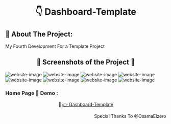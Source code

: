 <h1 align="center"> 👇 Dashboard-Template</h1>

<h2>📄 About The Project:</h2>
<p>My Fourth Development For a Template Project</p>
<h2 align="center">📸 Screenshots of the Project 📸</h2>
<img src="https://i.imgur.com/RoT0aup.png" alt="website-image">
<img src="https://i.imgur.com/YpHTxMZ.png" alt="website-image">
<img src="https://i.imgur.com/Oy6rcu1.png" alt="website-image">
<img src="https://i.imgur.com/fWEYwd9.png" alt="website-image">
<img src="https://i.imgur.com/cAh7DC6.png" alt="website-image">
<img src="https://i.imgur.com/YK5du6Q.png" alt="website-image">
<img src="https://i.imgur.com/lzbjrBq.png" alt="website-image">
<img src="https://i.imgur.com/Msm7jut.png" alt="website-image">

<h3> Home Page 🏡 Demo :</h3>
<div align="center">🎁 <a href="https://ahmedmido77.github.io/DashBoard-Template/" target="_blank"> 👉 Dashboard-Template</a></div>
<p align="right">Special Thanks To @OsamaElzero</p>
